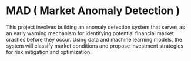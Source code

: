 # MAD ( Market Anomaly Detection )
This project involves building an anomaly detection system that serves as an early warning mechanism for identifying potential financial market crashes before they occur. Using data and machine learning models, the system will classify market conditions and propose investment strategies for risk mitigation and optimization.
